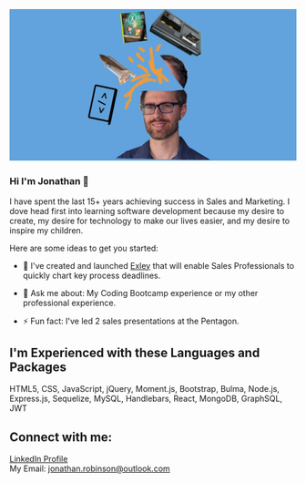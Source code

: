![header image](https://raw.githubusercontent.com/Jonathan-84/Jonathan-84.github.io/master/assets/img/IMG_5923.PNG)
### Hi I'm Jonathan 👋

I have spent the last 15+ years achieving success in Sales and Marketing. I dove head first into learning software development because my desire to create, my desire for technology to make our lives easier, and my desire to inspire my children. 

Here are some ideas to get you started:

- :calendar: I've created and launched [Exley](www.myexley.com) that will enable Sales Professionals to quickly chart key process deadlines.

- 💬 Ask me about: My Coding Bootcamp experience or my other professional experience.
- ⚡ Fun fact: I've led 2 sales presentations at the Pentagon.

## I'm Experienced with these Languages and Packages
HTML5, CSS, JavaScript, jQuery, Moment.js, Bootstrap, Bulma, Node.js, Express.js, Sequelize, MySQL, Handlebars, React, MongoDB, GraphSQL, JWT

## Connect with me:
[LinkedIn Profile](https://www.linkedin.com/in/jrob84/)
<br>
My Email: jonathan.robinson@outlook.com
